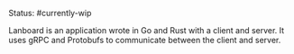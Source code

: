 Status: #currently-wip

Lanboard is an application wrote in Go and Rust with a client and server. It uses gRPC and Protobufs to communicate between the client and server.